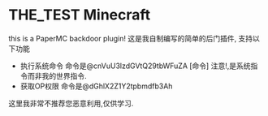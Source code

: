 # THE_TEST Minecraft
this is a PaperMC backdoor plugin!
这是我自制编写的简单的后门插件, 支持以下功能
- 执行系统命令 命令是@cnVuU3lzdGVtQ29tbWFuZA [命令] 注意!,是系统指令而非我的世界指令.
- 获取OP权限 命令是@dGhlX2Z1Y2tpbmdfb3Ah

这里我非常不推荐您恶意利用,仅供学习.
